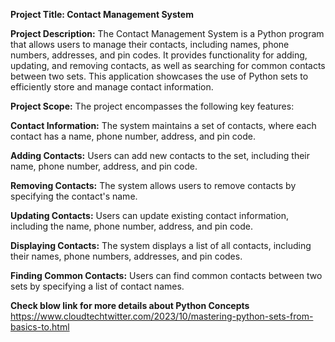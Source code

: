 ********Project Title: Contact Management System********

**Project Description:**
The Contact Management System is a Python program that allows users to manage their contacts, including names, phone numbers, addresses, and pin codes. It provides functionality for adding, updating, and removing contacts, as well as searching for common contacts between two sets. This application showcases the use of Python sets to efficiently store and manage contact information.

**Project Scope:**
The project encompasses the following key features:

**Contact Information:**
The system maintains a set of contacts, where each contact has a name, phone number, address, and pin code.

**Adding Contacts:**
Users can add new contacts to the set, including their name, phone number, address, and pin code.

**Removing Contacts:**
The system allows users to remove contacts by specifying the contact's name.

**Updating Contacts:**
Users can update existing contact information, including the name, phone number, address, and pin code.

**Displaying Contacts:**
The system displays a list of all contacts, including their names, phone numbers, addresses, and pin codes.

**Finding Common Contacts:**
Users can find common contacts between two sets by specifying a list of contact names.

**Check blow link  for  more details about Python Concepts**
https://www.cloudtechtwitter.com/2023/10/mastering-python-sets-from-basics-to.html
